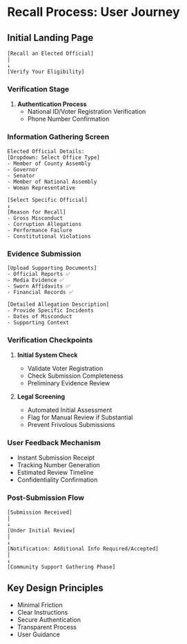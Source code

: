 # Recall Process: User Journey

## Initial Landing Page
```
[Recall an Elected Official]
│
↓
[Verify Your Eligibility]
```

### Verification Stage
1. **Authentication Process**
   - National ID/Voter Registration Verification
   - Phone Number Confirmation
   <!-- - Two-Factor Authentication -->
   
### Information Gathering Screen
```
Elected Official Details:
[Dropdown: Select Office Type]
- Member of County Assembly
- Governor
- Senator
- Member of National Assembly
- Woman Representative

[Select Specific Official]
↓
[Reason for Recall]
- Gross Misconduct
- Corruption Allegations
- Performance Failure
- Constitutional Violations
```

### Evidence Submission
```
[Upload Supporting Documents]
- Official Reports ✅
- Media Evidence ✅
- Sworn Affidavits ✅
- Financial Records ✅

[Detailed Allegation Description]
- Provide Specific Incidents
- Dates of Misconduct
- Supporting Context
```

### Verification Checkpoints
1. **Initial System Check**
   - Validate Voter Registration
   - Check Submission Completeness
   - Preliminary Evidence Review

2. **Legal Screening**
   - Automated Initial Assessment
   - Flag for Manual Review if Substantial
   - Prevent Frivolous Submissions

### User Feedback Mechanism
- Instant Submission Receipt
- Tracking Number Generation
- Estimated Review Timeline
- Confidentiality Confirmation

### Post-Submission Flow
```
[Submission Received]
│
↓
[Under Initial Review]
│
↓
[Notification: Additional Info Required/Accepted]
│
↓
[Community Support Gathering Phase]
```

## Key Design Principles
- Minimal Friction
- Clear Instructions
- Secure Authentication
- Transparent Process
- User Guidance
